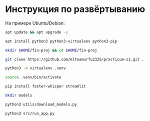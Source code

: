 # Инструкция по развёртыванию
На примере Ubuntu/Debian:

```sh
apt update && apt upgrade -y

apt install python3 python3-virtualenv python3-pip

mkdir $HOME/fin-proj && cd $HOME/fin-proj

git clone https://github.com/mlteamurfu2325/practicum-s1.git .

python3 -m virtualenv .venv

source .venv/bin/activate

pip install faster-whisper streamlit

mkdir models

python3 utils/download_models.py

python3 src/run_app.py
```
